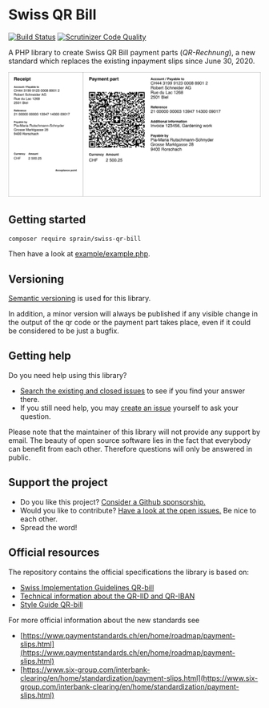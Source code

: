 # Swiss QR Bill

[![Build Status](https://github.com/sprain/php-swiss-qr-bill/actions/workflows/tests.yml/badge.svg)](https://github.com/sprain/php-swiss-qr-bill/actions)
[![Scrutinizer Code Quality](https://scrutinizer-ci.com/g/sprain/php-swiss-qr-bill/badges/quality-score.png?b=master)](https://scrutinizer-ci.com/g/sprain/php-swiss-qr-bill/?branch=master)

A PHP library to create Swiss QR Bill payment parts (_QR-Rechnung_), a new standard which replaces the existing inpayment slips since June 30, 2020.

![Image of Swiss QR Bill example](docs/assets/example-payment-part.png)


## Getting started

```
composer require sprain/swiss-qr-bill
```

Then have a look at [example/example.php](example/example.php).


## Versioning

[Semantic versioning](https://semver.org/) is used for this library.

In addition, a minor version will always be published if any visible change in the output of the qr code or the payment part takes place, even if it could be considered to be just a bugfix.

## Getting help

Do you need help using this library?

* [Search the existing and closed issues](https://github.com/sprain/php-swiss-qr-bill/issues?q=is%3Aissue) to see if you find your answer there.
* If you still need help, you may [create an issue](https://github.com/sprain/php-swiss-qr-bill/issues) yourself to ask your question.

Please note that the maintainer of this library will not provide any support by email.
The beauty of open source software lies in the fact that everybody can benefit from each other. Therefore questions will only be answered in public.

## Support the project

* Do you like this project? [Consider a Github sponsorship.](https://github.com/sponsors/sprain)
* Would you like to contribute? [Have a look at the open issues.](https://github.com/sprain/php-swiss-qr-bill/issues) Be nice to each other.
* Spread the word!


## Official resources
The repository contains the official specifications the library is based on:

- [Swiss Implementation Guidelines QR-bill](docs/specs/ig-qr-bill-en-v2.2.pdf)
- [Technical information about the QR-IID and QR-IBAN](docs/specs/qr-iid_qr-iban-en.pdf)
- [Style Guide QR-bill](docs/specs/style-guide-en.pdf)

For more official information about the new standards see

- [https://www.paymentstandards.ch/en/home/roadmap/payment-slips.html](https://www.paymentstandards.ch/en/home/roadmap/payment-slips.html)
- [https://www.six-group.com/interbank-clearing/en/home/standardization/payment-slips.html](https://www.six-group.com/interbank-clearing/en/home/standardization/payment-slips.html)
